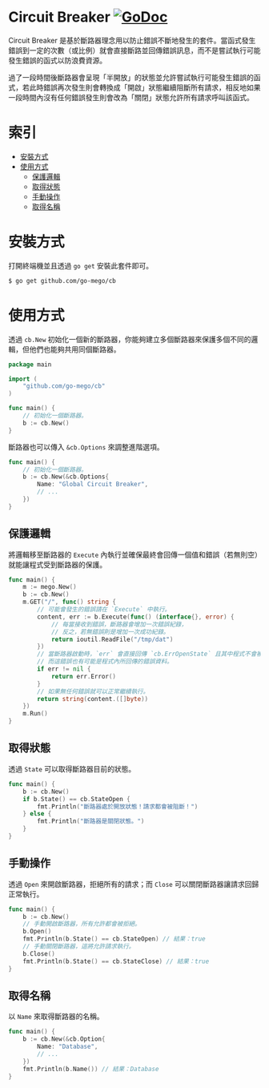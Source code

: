 # Circuit Breaker [![GoDoc](https://godoc.org/github.com/go-mego/cb?status.svg)](https://godoc.org/github.com/go-mego/cb)

Circuit Breaker 是基於斷路器理念用以防止錯誤不斷地發生的套件。當函式發生錯誤到一定的次數（或比例）就會直接斷路並回傳錯誤訊息，而不是嘗試執行可能發生錯誤的函式以防浪費資源。

過了一段時間後斷路器會呈現「半開放」的狀態並允許嘗試執行可能發生錯誤的函式，若此時錯誤再次發生則會轉換成「開啟」狀態繼續阻斷所有請求，相反地如果一段時間內沒有任何錯誤發生則會改為「關閉」狀態允許所有請求呼叫該函式。

# 索引

* [安裝方式](#安裝方式)
* [使用方式](#使用方式)
    * [保護邏輯](#保護邏輯)
	* [取得狀態](#取得狀態)
	* [手動操作](#手動操作)
	* [取得名稱](#取得名稱)

# 安裝方式

打開終端機並且透過 `go get` 安裝此套件即可。

```bash
$ go get github.com/go-mego/cb
```

# 使用方式

透過 `cb.New` 初始化一個新的斷路器，你能夠建立多個斷路器來保護多個不同的邏輯，但他們也能夠共用同個斷路器。

```go
package main

import (
	"github.com/go-mego/cb"
)

func main() {
	// 初始化一個斷路器。
	b := cb.New()
}
```

斷路器也可以傳入 `&cb.Options` 來調整進階選項。

```go
func main() {
	// 初始化一個斷路器。
	b := cb.New(&cb.Options{
		Name: "Global Circuit Breaker",
		// ...
	})
}
```

## 保護邏輯

將邏輯移至斷路器的 `Execute` 內執行並確保最終會回傳一個值和錯誤（若無則空）就能讓程式受到斷路器的保護。

```go
func main() {
	m := mego.New()
	b := cb.New()
	m.GET("/", func() string {
		// 可能會發生的錯誤請在 `Execute` 中執行。
		content, err := b.Execute(func() (interface{}, error) {
			// 每當接收到錯誤，斷路器會增加一次錯誤紀錄，
			// 反之，若無錯誤則是增加一次成功紀錄。
			return ioutil.ReadFile("/tmp/dat")
		})
		// 當斷路器啟動時，`err` 會直接回傳 `cb.ErrOpenState` 且其中程式不會被執行。
		// 而這錯誤也有可能是程式內所回傳的錯誤資料。
		if err != nil {
			return err.Error()
		}
		// 如果無任何錯誤就可以正常繼續執行。
		return string(content.([]byte))
	})
	m.Run()
}
```

## 取得狀態

透過 `State` 可以取得斷路器目前的狀態。

```go
func main() {
	b := cb.New()
	if b.State() == cb.StateOpen {
		fmt.Println("斷路器處於開放狀態！請求都會被阻斷！")
	} else {
		fmt.Println("斷路器是關閉狀態。")
	}
}
```

## 手動操作

透過 `Open` 來開啟斷路器，拒絕所有的請求；而 `Close` 可以關閉斷路器讓請求回歸正常執行。

```go
func main() {
	b := cb.New()
	// 手動開啟斷路器，所有允許都會被拒絕。
	b.Open()
	fmt.Println(b.State() == cb.StateOpen) // 結果：true
	// 手動關閉斷路器，這將允許請求執行。
	b.Close()
	fmt.Println(b.State() == cb.StateClose) // 結果：true
}
```

## 取得名稱

以 `Name` 來取得斷路器的名稱。

```go
func main() {
	b := cb.New(&cb.Option{
		Name: "Database",
		// ...
	})
	fmt.Println(b.Name()) // 結果：Database
}
```